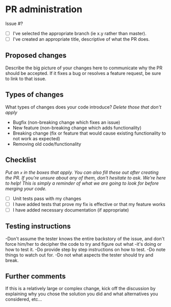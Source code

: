 # PR administration

Issue #?

- [ ] I've selected the appropriate branch (ie x.y rather than master).
- [ ] I've created an appropriate title, descriptive of what the PR does.

## Proposed changes

Describe the big picture of your changes here to communicate why the PR should be accepted. If it fixes a bug or resolves a feature request, be sure to link to that issue.

## Types of changes

What types of changes does your code introduce?
_Delete those that don't apply_

- Bugfix (non-breaking change which fixes an issue)
- New feature (non-breaking change which adds functionality)
- Breaking change (fix or feature that would cause existing functionality to not work as expected)
- Removing old code/functionality

## Checklist

_Put an `x` in the boxes that apply. You can also fill these out after creating the PR. If you're unsure about any of them, don't hesitate to ask. We're here to help! This is simply a reminder of what we are going to look for before merging your code._

- [ ] Unit tests pass with my changes
- [ ] I have added tests that prove my fix is effective or that my feature works
- [ ] I have added necessary documentation (if appropriate)

## Testing instructions
-Don't assume the tester knows the entire backstory of the issue, and don't force him/her to decipher the code to try and figure out what -it's doing or how to test it.
-Do provide step by step instructions on how to test. 
-Do note things to watch out for.
-Do not what aspects the tester should try and break.

## Further comments

If this is a relatively large or complex change, kick off the discussion by explaining why you chose the solution you did and what alternatives you considered, etc...

